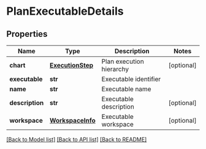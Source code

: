 # PlanExecutableDetails

## Properties
Name | Type | Description | Notes
------------ | ------------- | ------------- | -------------
**chart** | [**ExecutionStep**](ExecutionStep.md) | Plan execution hierarchy | [optional] 
**executable** | **str** | Executable identifier | 
**name** | **str** | Executable name | 
**description** | **str** | Executable description | [optional] 
**workspace** | [**WorkspaceInfo**](WorkspaceInfo.md) | Executable workspace | [optional] 

[[Back to Model list]](../README.md#documentation-for-models) [[Back to API list]](../README.md#documentation-for-api-endpoints) [[Back to README]](../README.md)


